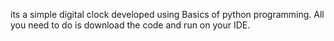 its a simple digital clock developed using Basics of python programming. 
All you need to do is download the code and run on your IDE.
